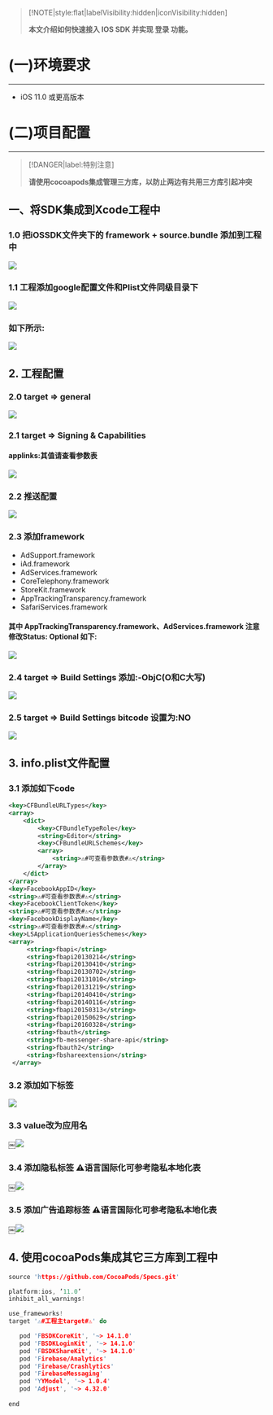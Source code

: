 > [!NOTE|style:flat|labelVisibility:hidden|iconVisibility:hidden]
> 
> **本文介绍如何快速接入 IOS SDK 并实现 登录 功能。**
>

<div style="display:none">
页面提供了 iOS示例项目，可供参考。
</div>

# (一)环境要求
---

- iOS 11.0 或更高版本

# (二)项目配置
---

> [!DANGER|label:特别注意]
>
> **请使用cocoapods集成管理三方库，以防止两边有共用三方库引起冲突**
>

## 一、将SDK集成到Xcode工程中
### 1.0 把iOSSDK文件夹下的 framework + source.bundle 添加到工程中

![](../images/iOSSDK_1.0.0.png)

### 1.1 工程添加google配置文件和Plist文件同级目录下
![](../images/iOSSDK_1.0.1.png)

### 如下所示:
![](../images/iOSSDK_1.0.1_2.png)

##  2. 工程配置
### 2.0 target => general 
![](../images/iOSSDK_1.0.2.png)

### 2.1 target => Signing & Capabilities
#### applinks:其值请查看参数表
![](../images/iOSSDK_1.0.3.png)

### 2.2 推送配置
![](../images/iOSSDK_1.0.4.png)

### 2.3 添加framework
- AdSupport.framework
- iAd.framework
- AdServices.framework
- CoreTelephony.framework
- StoreKit.framework
- AppTrackingTransparency.framework
- SafariServices.framework
#### 其中 AppTrackingTransparency.framework、AdServices.framework    注意修改Status: Optional 如下:
![](../images/iOSSDK_1.0.5.png)

### 2.4 target => Build Settings   添加:-ObjC(O和C大写) 
![](../images/iOSSDK_2.4.png)

### 2.5 target => Build Settings    bitcode 设置为:NO
![](../images/iOSSDK_2.5.png)

## 3. info.plist文件配置
###  3.1 添加如下code
```xml
<key>CFBundleURLTypes</key>
<array>
	<dict>
		<key>CFBundleTypeRole</key>
		<string>Editor</string>
		<key>CFBundleURLSchemes</key>
		<array>
			<string>⚠️#可查看参数表#⚠️</string>
		</array>
	</dict>
</array>
<key>FacebookAppID</key>
<string>⚠️#可查看参数表#⚠️</string>
<key>FacebookClientToken</key>
<string>⚠️#可查看参数表#⚠️</string>
<key>FacebookDisplayName</key>
<string>⚠️#可查看参数表#⚠️</string>
<key>LSApplicationQueriesSchemes</key>
<array>
     <string>fbapi</string>
     <string>fbapi20130214</string>
     <string>fbapi20130410</string>
     <string>fbapi20130702</string>
     <string>fbapi20131010</string>
     <string>fbapi20131219</string>
     <string>fbapi20140410</string>
     <string>fbapi20140116</string>
     <string>fbapi20150313</string>
     <string>fbapi20150629</string>
     <string>fbapi20160328</string>
     <string>fbauth</string>
     <string>fb-messenger-share-api</string>
     <string>fbauth2</string>
     <string>fbshareextension</string>
 </array>
```
### 3.2 添加如下标签
![](../images/iOSSDK_3.2.png)

### 3.3 value改为应用名
￼![](../images/iOSSDK_3.3.png)

### 3.4 添加隐私标签  ⚠️语言国际化可参考隐私本地化表
￼![](../images/iOSSDK_3.4.png)

### 3.5 添加广告追踪标签 ⚠️语言国际化可参考隐私本地化表
￼![](../images/iOSSDK_3.5.png)

## 4. 使用cocoaPods集成其它三方库到工程中
```c
source 'https://github.com/CocoaPods/Specs.git'

platform:ios, ’11.0’
inhibit_all_warnings!

use_frameworks!
target '⚠️#工程主target#⚠️' do

   pod 'FBSDKCoreKit', '~> 14.1.0'
   pod 'FBSDKLoginKit', '~> 14.1.0'
   pod 'FBSDKShareKit', '~> 14.1.0'
   pod 'Firebase/Analytics'
   pod 'Firebase/Crashlytics'
   pod 'FirebaseMessaging'
   pod 'YYModel', '~> 1.0.4'
   pod 'Adjust', '~> 4.32.0'
   
end
```



